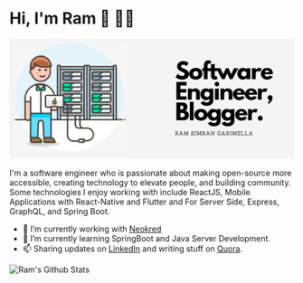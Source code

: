 # Hi, I'm Ram 👋 👨‍💻

<img src="https://github.com/rgarimella0124/rgarimella0124/blob/master/intro.png?raw=true" alt="Banner inrtroduces ram">

I'm a software engineer who is passionate about making open-source more accessible, creating technology to elevate people, and building community.
Some technologies I enjoy working with include ReactJS, Mobile Applications with React-Native and Flutter and For Server Side, Express, GraphQL, and Spring Boot.

* 🔭 I’m currently working with <a href="https://neokred.tech/">Neokred</a>
* 🌱 I’m currently learning SpringBoot and Java Server Development.
* 📫 Sharing updates on <a href="https://www.linkedin.com/in/rgarimella96/">LinkedIn</a> and writing stuff on <a href="https://www.quora.com/profile/Ram-Simran-Garimella">Quora</a>.

![Ram's Github Stats](https://github-readme-stats.vercel.app/api?username=rgarimella0124&show_icons=true_color=fff&icon_color=79ff97&text_color=9f9f9f&bg_color=151515)
